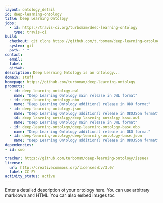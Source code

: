 ```yaml
---
layout: ontology_detail
id: deep-learning-ontology
title: Deep Learning Ontology
jobs:
  - id: https://travis-ci.org/turbomam/deep-learning-ontology
    type: travis-ci
build:
  checkout: git clone https://github.com/turbomam/deep-learning-ontology.git
  system: git
  path: "."
contact:
  email: 
  label: 
  github: 
description: Deep Learning Ontology is an ontology...
domain: stuff
homepage: https://github.com/turbomam/deep-learning-ontology
products:
  - id: deep-learning-ontology.owl
    name: "Deep Learning Ontology main release in OWL format"
  - id: deep-learning-ontology.obo
    name: "Deep Learning Ontology additional release in OBO format"
  - id: deep-learning-ontology.json
    name: "Deep Learning Ontology additional release in OBOJSon format"
  - id: deep-learning-ontology/deep-learning-ontology-base.owl
    name: "Deep Learning Ontology main release in OWL format"
  - id: deep-learning-ontology/deep-learning-ontology-base.obo
    name: "Deep Learning Ontology additional release in OBO format"
  - id: deep-learning-ontology/deep-learning-ontology-base.json
    name: "Deep Learning Ontology additional release in OBOJSon format"
dependencies:
- id: swo

tracker: https://github.com/turbomam/deep-learning-ontology/issues
license:
  url: http://creativecommons.org/licenses/by/3.0/
  label: CC-BY
activity_status: active
---
```


Enter a detailed description of your ontology here. You can use arbitrary markdown and HTML.
You can also embed images too.

